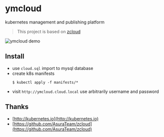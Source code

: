# ymcloud
kubernetes management and publishing platform

> This project is based on [zcloud](https://github.com/AsuraTeam/zcloud)

![ymcloud demo](https://ws1.sinaimg.cn/large/006tNc79gy1g1v7luijrrj31j10u0n44.jpg)


## Install

* use `cloud.sql` import to mysql database
* create k8s manifests
    ```shell
    $ kubectl apply -f manifests/*
    ```
* visit `http://ymcloud.cloud.local` use arbitrarily username and password


## Thanks

* [http://kubernetes.io](http://kubernetes.io)
* [https://github.com/AsuraTeam/zcloud](https://github.com/AsuraTeam/zcloud)
